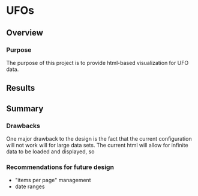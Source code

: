 # UFOs

## Overview

### Purpose

The purpose of this project is to provide html-based visualization for UFO data.  

## Results



## Summary

### Drawbacks

One major drawback to the design is the fact that the current configuration will not work will for large data sets.  The current html will allow for infinite data to be loaded and displayed, so 

### Recommendations for future design

* "items per page" management
* date ranges